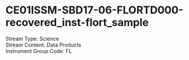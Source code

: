 # CE01ISSM-SBD17-06-FLORTD000-recovered_inst-flort_sample

Stream Type: Science<br>
Stream Content: Data Products<br>
Instrument Group Code: FL<br>
